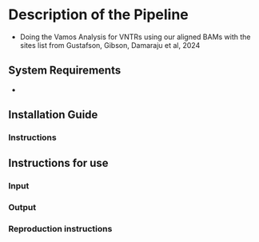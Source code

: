# Description of the Pipeline

- Doing the Vamos Analysis for VNTRs using our aligned BAMs with the sites list from Gustafson, Gibson, Damaraju et al, 2024

## System Requirements

- 

## Installation Guide

### Instructions


## Instructions for use

### Input



### Output


### Reproduction instructions

